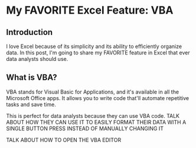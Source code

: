 # My FAVORITE Excel Feature: VBA
## Introduction
I love Excel because of its simplicity and its ability to efficiently organize data. In this post, I'm going to share my FAVORITE feature in Excel that ever data analysts should use.

## What is VBA?
VBA stands for Visual Basic for Applications, and it's available in all the Microsoft Office apps. It allows you to write code that'll automate repetitive tasks and save time. 

This is perfect for data analysts because they can use VBA code. TALK ABOUT HOW THEY CAN USE IT TO EASILY FORMAT THEIR DATA WITH A SINGLE BUTTON PRESS INSTEAD OF MANUALLY CHANGING IT 

TALK ABOUT HOW TO OPEN THE VBA EDITOR
